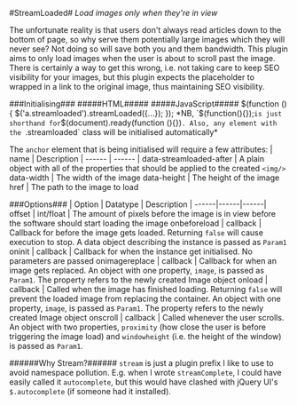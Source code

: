 #StreamLoaded#
*Load images only when they're in view*

The unfortunate reality is that users don't always read articles down to the bottom of page, so why serve them potentially large images which they will never see? Not doing so will save both you and them bandwidth. This plugin aims to only load images when the user is about to scroll past the image. There is certainly a way to get this wrong, i.e. not taking care to keep SEO visibility for your images, but this plugin expects the placeholder to wrapped in a link to the original image, thus maintaining SEO visibility. 

###Initialising###
#####HTML#####
    <script type="text/javascript" src="/path/to/streamloaded.js"></script>
#####JavaScript#####
    $(function () {
        $('a.streamloaded').streamLoaded({...});
    });
*NB, `$(function(){});` is just shorthand for `$(document).ready(function (){})`. Also, any element with the `.streamloaded` class will be initialised automatically*

The `anchor` element that is being initialised will require a few attributes: 
| name | Description |
------ | ------ |
data-streamloaded-after | A plain object with all of the properties that should be applied to the created `<img/>`
data-width | The width of the image
data-height | The height of the image
href | The path to the image to load

###Options###
| Option | Datatype | Description |
------|------|------|
offset | int/float | The amount of pixels before the image is in view before the software should start loading the image
onbeforeload | callback | Callback for before the image gets loaded. Returning `false` will cause execution to stop. A data object describing the instance is passed as `Param1`
oninit | callback | Callback for when the instance get initialised. No parameters are passed
onimagereplace | callback | Callback for when an image gets replaced. An object with one property, `image`, is passed as `Param1`. The property refers to the newly created Image object
onload | callback | Called when the image has finished loading. Returning `false` will prevent the loaded image from replacing the container. An object with one property, `image`, is passed as `Param1`. The property refers to the newly created Image object
onscroll | callback | Called whenever the user scrolls. An object with two properties, `proximity` (how close the user is before triggering the image load) and `windowheight` (i.e. the height of the window) is passed as `Param1`.

######Why Stream?######
`stream` is just a plugin prefix I like to use to avoid namespace pollution. E.g. when I wrote `streamComplete`, I could have easily called it `autocomplete`, but this would have clashed with jQuery UI's `$.autocomplete` (if someone had it installed).